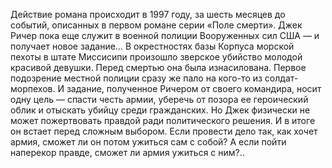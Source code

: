 <!--2016-10-16 10:15:08-->
Действие романа происходит в 1997 году, за шесть месяцев до событий, описанных в первом романе серии «Поле смерти». Джек Ричер пока еще служит в военной полиции Вооруженных сил США — и получает новое задание…
    В окрестностях базы Корпуса морской пехоты в штате Миссисипи произошло зверское убийство молодой красивой девушки. Перед смертью она была изнасилована. Первое подозрение местной полиции сразу же пало на кого-то из солдат-морпехов. И задание, полученное Ричером от своего командира, носит одну цель — спасти честь армии, уберечь от позора ее героический облик и отыскать убийцу среди гражданских. Но Джек физически не может пожертвовать правдой ради политического решения. И в итоге он встает перед сложным выбором. Если провести дело так, как хочет армия, сможет ли он потом ужиться сам с собой? А если пойти наперекор правде, сможет ли армия ужиться с ним?..